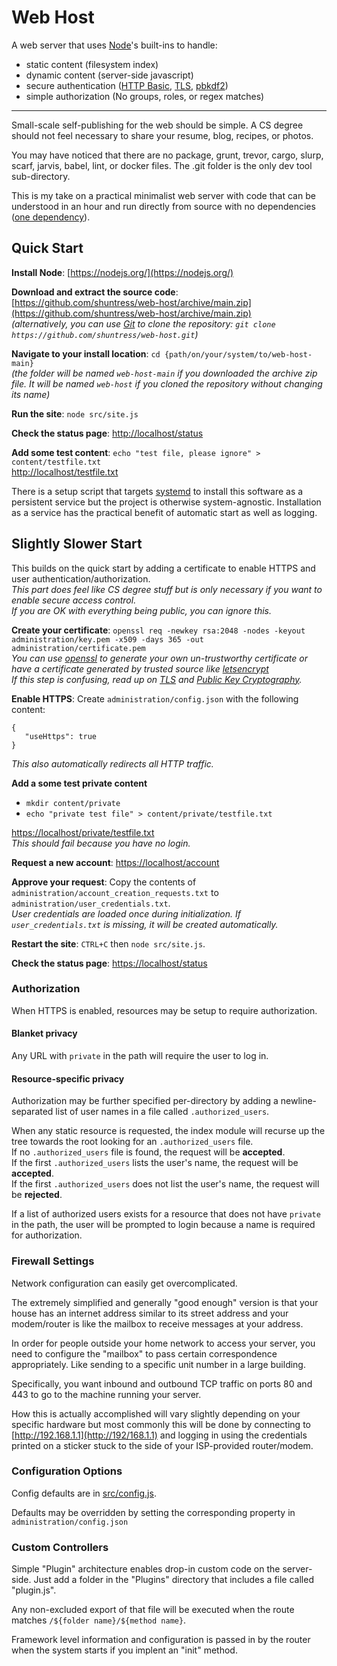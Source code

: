 # Web Host
A web server that uses [Node](https://nodejs.org/)'s built-ins to handle:
 - static content (filesystem index)
 - dynamic content (server-side javascript)
 - secure authentication ([HTTP Basic](https://tools.ietf.org/html/rfc7617), [TLS](https://tools.ietf.org/html/rfc8446), [pbkdf2](https://tools.ietf.org/html/rfc8018))
 - simple authorization (No groups, roles, or regex matches)

---

Small-scale self-publishing for the web should be simple.
A CS degree should not feel necessary to share your resume, blog, recipes, or photos.

You may have noticed that there are no package, grunt, trevor, cargo,
slurp, scarf, jarvis, babel, lint, or docker files. The .git folder is the only dev
tool sub-directory.

This is my take on a practical minimalist web server with code that
can be understood in an hour and run directly from
source with no dependencies ([one dependency](https://nodejs.org)).

## Quick Start
**Install Node**: [https://nodejs.org/](https://nodejs.org/)

**Download and extract the source code**: [https://github.com/shuntress/web-host/archive/main.zip](https://github.com/shuntress/web-host/archive/main.zip)  
*(alternatively, you can use [Git](https://git-scm.com/downloads) to clone the repository: `git clone https://github.com/shuntress/web-host.git`)*  

**Navigate to your install location**: `cd {path/on/your/system/to/web-host-main}`  
*(the folder will be named `web-host-main` if you downloaded the archive zip file. It will be named `web-host` if you cloned the repository without changing its name)*

**Run the site**: `node src/site.js`

**Check the status page**: [http://localhost/status](http://localhost/private/status)

**Add some test content**: `echo "test file, please ignore" > content/testfile.txt`  
[http://localhost/testfile.txt](http://localhost/testfile.txt)

There is a setup script that targets [systemd](https://systemd.io/) to install this software as a persistent service but the project is otherwise system-agnostic.
Installation as a service has the practical benefit of automatic start as well as logging.

## Slightly Slower Start

This builds on the quick start by adding a certificate to enable HTTPS and user authentication/authorization.  
*This part does feel like CS degree stuff but is only necessary if you want to enable secure access control.*  
*If you are OK with everything being public, you can ignore this.*

**Create your certificate**: `openssl req -newkey rsa:2048 -nodes -keyout administration/key.pem -x509 -days 365 -out administration/certificate.pem`  
*You can use [openssl](https://www.openssl.org/) to generate your own un-trustworthy certificate or have a certificate generated by trusted source like [letsencrypt](https://letsencrypt.org/getting-started/)*  
*If this step is confusing, read up on [TLS](https://en.m.wikipedia.org/wiki/Transport_Layer_Security) and [Public Key Cryptography](https://en.m.wikipedia.org/wiki/Public-key_cryptography).*  


**Enable HTTPS**: Create `administration/config.json` with the following content: 
```
{
   "useHttps": true
}
```
*This also automatically redirects all HTTP traffic.*

**Add a some test private content**
 - `mkdir content/private`
 - `echo "private test file" > content/private/testfile.txt`

[https://localhost/private/testfile.txt](https://localhost/private/testfile.txt)  
*This should fail because you have no login.*

**Request a new account**: [https://localhost/account](https://localhost/account)

**Approve your request**: Copy the contents of `administration/account_creation_requests.txt` to `administration/user_credentials.txt`.  
*User credentials are loaded once during initialization. If `user_credentials.txt` is missing, it will be created automatically.*

**Restart the site**: `CTRL+C` then `node src/site.js`.

**Check the status page**: [https://localhost/status](https://localhost/private/status)

### Authorization
When HTTPS is enabled, resources may be setup to require authorization.

#### Blanket privacy
Any URL with `private` in the path will require the user to log in.

#### Resource-specific privacy
Authorization may be further specified per-directory by adding a newline-separated list of user names in a file called `.authorized_users`.

When any static resource is requested, the index module will recurse up the tree towards the root looking for an `.authorized_users` file.  
If no `.authorized_users` file is found, the request will be **accepted**.  
If the first `.authorized_users` lists the user's name, the request will be **accepted**.  
If the first `.authorized_users` does not list the user's name, the request will be **rejected**.

If a list of authorized users exists for a resource that does not have `private` in the path, the user will be prompted to login because a name is required for authorization.

### Firewall Settings
Network configuration can easily get overcomplicated.

The extremely simplified and generally "good enough" version is that your house has an internet address similar to its street address and your modem/router is like the mailbox to receive messages at your address.

In order for people outside your home network to access your server, you need to configure the "mailbox" to pass certain correspondence appropriately. Like sending to a specific unit number in a large building.

Specifically, you want inbound and outbound TCP traffic on ports 80 and 443 to go to the machine running your server.

How this is actually accomplished will vary slightly depending on your specific hardware but most commonly this will be done by connecting to [http://192.168.1.1](http://192/168.1.1) and logging in using the credentials printed on a sticker stuck to the side of your ISP-provided router/modem.

### Configuration Options
Config defaults are in [src/config.js](https://github.com/shuntress/web-host/blob/main/src/config.js).

Defaults may be overridden by setting the corresponding property in `administration/config.json`

### Custom Controllers
Simple "Plugin" architecture enables drop-in custom code on the server-side. Just add a folder in the "Plugins" directory that includes a file called "plugin.js".

Any non-excluded export of that file will be executed when the route matches `/${folder name}/${method name}`.

Framework level information and configuration is passed in by the router when the system starts if you implent an "init" method.
